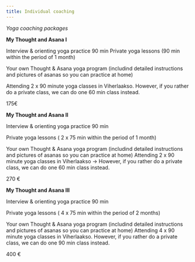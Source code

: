 ```yaml
---
title: Individual coaching
---
```


*Yoga coaching packages*


**My Thought and Asana I**

Interview & orienting yoga practice 90 min
Private yoga lessons (90 min within the period of  1 month)

Your own Thought & Asana yoga program (includind detailed instructions and pictures of asanas so you can practice at home)

Attending 2 x 90 minute yoga classes in Viherlaakso. However, if you rather do a private class, we can do one 60 min class instead.

175€



**My Thought and Asana II**

Interview & orienting yoga practice 90 min

Private yoga lessons ( 2 x 75 min within the period of  1 month)

Your own Thought & Asana yoga program (includind detailed instructions and pictures of asanas so you can practice at home)
Attending 2 x 90 minute yoga classes in Viherlaakso -> However, if you rather do a private class, we can do one 60 min class instead.

270 €



**My Thought and Asana III**

Interview & orienting yoga practice 90 min

Private yoga lessons ( 4 x 75 min within the period of  2 months)

Your own Thought & Asana yoga program (includind detailed instructions and pictures of asanas so you can practice at home)
Attending 4 x 90 minute yoga classes in Viherlaakso. However, if you rather do a private class, we can do one 90 min class instead.

400 €
